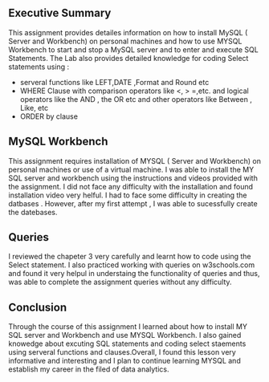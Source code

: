 ## Executive Summary 
This assignment provides detailes information on how to install MySQL ( Server and Workbench) on personal machines and how to use MYSQL Workbench to start and stop a MySQL server and to enter and execute SQL Statements. The Lab also provides detailed knowledge for coding Select statements using :
+  serveral functions like LEFT,DATE ,Format and Round etc
+  WHERE Clause with comparison operators like <, > =,etc. and logical operators like the AND , the OR etc and other operators like Between , Like, etc
+  ORDER by clause

## MySQL Workbench
This assignment requires installation of MYSQL ( Server and Workbench) on personal machines or use of a virtual machine. I was able to install the MY SQL server and workbench using the instructions and videos provided with the assignment. I did not face any difficulty with the installation and found installation video very helful. I had to face some difficulty in creating the datbases . However, after my first attempt , I was able to sucessfully create the datebases.

## Queries
I reviewed the chapeter 3  very carefully and learnt how to code using the Select statement. I also practiced working with queries on w3schools.com and found it very helpul in understaing the functionality of queries and thus, was able to complete the assignment queries without any difficulty.

## Conclusion
Through the course of this assignment I learned about how to install MY SQL server and Workbench and use MYSQL Workbench. I also gained knowedge about excuting SQL statements and coding select staements using serveral functions and clauses.Overall, I found this lesson very informative and interesting and I plan to continue learning MYSQL and establish my career in the filed of data analytics.

